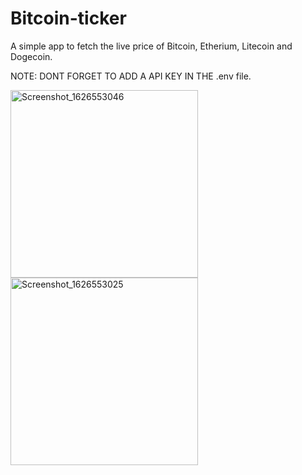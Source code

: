 # Bitcoin-ticker
 A simple app to fetch the live price of Bitcoin, Etherium, Litecoin and Dogecoin. 

NOTE: DONT FORGET TO ADD A API KEY IN THE .env file.
 
<img src="https://user-images.githubusercontent.com/73791635/126048465-1870611d-ab41-4ec2-a777-9a61eb1ddc16.png" alt="Screenshot_1626553046" width=300/>

<img src="https://user-images.githubusercontent.com/73791635/126048470-17b326b5-9eae-4ee9-81fe-0ce51e7adfd1.png" alt="Screenshot_1626553025" width=300/>

